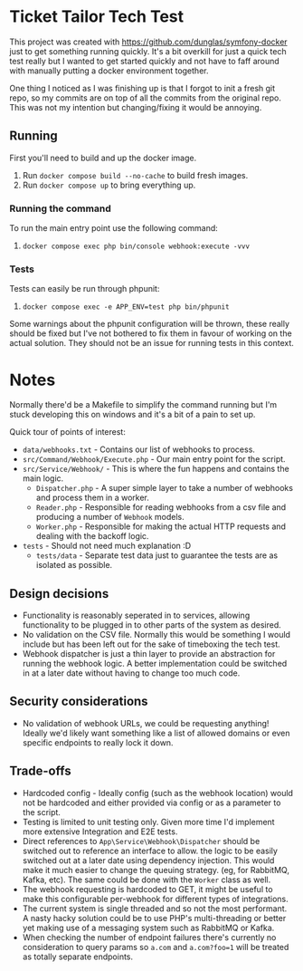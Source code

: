 # Ticket Tailor Tech Test

This project was created with https://github.com/dunglas/symfony-docker just to get something running quickly. It's a bit
overkill for just a quick tech test really but I wanted to get started quickly and not have to faff around with manually
putting a docker environment together.

One thing I noticed as I was finishing up is that I forgot to init a fresh git repo, so my commits are on top of all the
commits from the original repo. This was not my intention but changing/fixing it would be annoying.

## Running

First you'll need to build and up the docker image.

1. Run `docker compose build --no-cache` to build fresh images.
2. Run `docker compose up` to bring everything up.

### Running the command

To run the main entry point use the following command:

1. `docker compose exec php bin/console webhook:execute -vvv`

### Tests

Tests can easily be run through phpunit:

1. `docker compose exec -e APP_ENV=test php bin/phpunit`

Some warnings about the phpunit configuration will be thrown, these really should be fixed but I've not bothered to fix 
them in favour of working on the actual solution. They should not be an issue for running tests in this context.

# Notes

Normally there'd be a Makefile to simplify the command running but I'm stuck developing this on windows and it's a bit
of a pain to set up.

Quick tour of points of interest:

 - `data/webhooks.txt` - Contains our list of webhooks to process.
 - `src/Command/Webhook/Execute.php` - Our main entry point for the script.
 - `src/Service/Webhook/` - This is where the fun happens and contains the main logic.
   - `Dispatcher.php` - A super simple layer to take a number of webhooks and process them in a worker.
   - `Reader.php` - Responsible for reading webhooks from a csv file and producing a number of `Webhook` models.
   - `Worker.php` - Responsible for making the actual HTTP requests and dealing with the backoff logic.
 - `tests` - Should not need much explanation :D 
   - `tests/data` - Separate test data just to guarantee the tests are as isolated as possible.

## Design decisions

 - Functionality is reasonably seperated in to services, allowing functionality to be plugged in to other parts of the 
   system as desired.
 - No validation on the CSV file. Normally this would be something I would include but has been left out for the sake of
   timeboxing the tech test.
 - Webhook dispatcher is just a thin layer to provide an abstraction for running the webhook logic. 
   A better implementation could be switched in at a later date without having to change too much code.

## Security considerations

 - No validation of webhook URLs, we could be requesting anything! Ideally we'd likely want something like a list of
   allowed domains or even specific endpoints to really lock it down.

## Trade-offs

 - Hardcoded config - Ideally config (such as the webhook location) would not be hardcoded and either provided via
   config or as a parameter to the script.
 - Testing is limited to unit testing only. Given more time I'd implement more extensive Integration and E2E tests.
 - Direct references to `App\Service\Webhook\Dispatcher` should be switched out to reference an interface to allow.
   the logic to be easily switched out at a later date using dependency injection. This would make it much easier to change
   the queuing strategy. (eg, for RabbitMQ, Kafka, etc). The same could be done with the `Worker` class as well.
 - The webhook requesting is hardcoded to GET, it might be useful to make this configurable per-webhook for different types
   of integrations.
 - The current system is single threaded and so not the most performant. A nasty hacky solution could be to use PHP's
   multi-threading or better yet making use of a messaging system such as RabbitMQ or Kafka.
 - When checking the number of endpoint failures there's currently no consideration to query params so `a.com` and 
   `a.com?foo=1` will be treated as totally separate endpoints.
